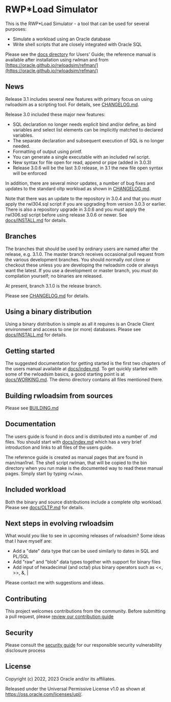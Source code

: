 # RWP\*Load Simulator
This is the RWP\*Load Simulator - a tool that can be used for several purposes:

 * Simulate a workload using an Oracle database
 * Write shell scripts that are closely integrated with Oracle SQL

Please see the [docs directory](docs) for Users' Guide; the reference manual is available after
installation using rwlman and from
[https://oracle.github.io/rwloadsim/refman/](https://oracle.github.io/rwloadsim/refman/)

## News

Release 3.1 includes several new features with primary focus on using rwloadsim
as a scripting tool.
For details, see [CHANGELOG.md](CHANGELOG.md).

Release 3.0 included these major new features:

 * SQL declaration no longer needs explicit bind and/or define, as bind variables and select list elements can be implicitly matched to declared variables.
 * The separate declaration and subsequent execution of SQL is no longer needed.
 * Formatting of output using printf.
 * You can generate a single executable with an included rwl script.
 * New syntax for file open for read, append or pipe (added in 3.0.3)
 * Release 3.0.6 will be the last 3.0 release, in 3.1 the new file open syntax will be enforced

In addition, there are several minor updates, 
a number of bug fixes and updates to the standard oltp workload
as shown in [CHANGELOG.md](CHANGELOG.md).

Note that there was an update to the repository in 3.0.4 and that you _must_ apply
the rwl304.sql script if you are upgrading from version 3.0.3 or earlier.
There is also a repository upgrade in 3.0.6 and you _must_ apply the rwl306.sql script
before using release 3.0.6 or newer.
See [docs/INSTALL.md](docs/INSTALL.md) for details.

## Branches

The branches that should be used by ordinary users are named after the release, e.g. 3.1.0.
The master branch receives occasional pull request from the various development branches.
You should normally _not_ clone or checkout these
unless you are developing the rwloadsim code or always want the latest.
If you use a development or master branch, you _must_ do compilation yourself;
no binaries are released.

At present, branch 3.1.0 is the release branch.

Please see [CHANGELOG.md](CHANGELOG.md) for details.

## Using a binary distribution

Using a binary distribution is simple as all it requires is an Oracle Client environment
and access to one (or more) databases.
Please see [docs/INSTALL.md](docs/INSTALL.md) for details.

## Getting started

The suggested documentation for getting started is the first two chapters of
the users manual available at [docs/index.md](docs/index.md#rwpload-simulator-users-guide).
To get quickly started with some of the rwloadsim basics, a good starting point
is at [docs/WORKING.md](docs/WORKING.md).
The demo directory contains all files mentioned there.

## Building rwloadsim from sources

Please see [BUILDING.md](BUILDING.md)

## Documentation

The users guide is found in docs and is distributed into a number of .md files. 
You should start with [docs/index.md](docs/index.md) which has a very brief 
introduction and links to all files of the users guide.

The reference guide is created as manual pages that are found in man/man1rwl.
The shell script rwlman, that will be copied to the bin directory when you run make
is the documented way to read these manual pages.
Simply start by typing ```rwlman```.

## Included workload

Both the binary and source distributions include a complete
oltp workload.  
Please see [docs/OLTP.md](docs/OLTP.md) for details.

## Next steps in evolving rwloadsim

What would _you_ like to see in upcoming releases of rwloadsim?
Some ideas that I have myself are:

 * Add a "date" data type that can be used similarly to dates in SQL and PL/SQL
 * Add "raw" and "blob" data types together with support for binary files
 * Add input of hexadecimal (and octal) plus binary operators such as <<, >>, &, |

Please contact me with suggestions and ideas.

## Contributing

This project welcomes contributions from the community. Before submitting a pull request, please [review our contribution guide](./CONTRIBUTING.md)

## Security

Please consult the [security guide](./SECURITY.md) for our responsible security vulnerability disclosure process

## License

Copyright (c) 2022, 2023 Oracle and/or its affiliates.

Released under the Universal Permissive License v1.0 as shown at
<https://oss.oracle.com/licenses/upl/>.

